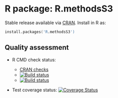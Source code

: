 # R package: R.methodsS3

Stable release available via [CRAN](http://cran.r-project.org/package=R.methodsS3).  Install in R as:

```s
install.packages('R.methodsS3')
```


## Quality assessment

* R CMD check status:
  - <a href="http://cran.r-project.org/web/checks/check_results_R.methodsS3.html">CRAN checks</a> 
  - <a href="https://travis-ci.org/HenrikBengtsson/R.methodsS3"><img src="https://travis-ci.org/HenrikBengtsson/R.methodsS3.svg?branch=master" alt="Build status"></a>
  - <a href="https://ci.appveyor.com/project/HenrikBengtsson/r-methodss3/"><img src="https://ci.appveyor.com/api/projects/status/3jjkfvbxt7823965" alt="Build status"></a>

* Test coverage status:
  <a href='https://coveralls.io/r/HenrikBengtsson/R.methodsS3?branch=develop'><img
  src='https://coveralls.io/repos/HenrikBengtsson/R.methodsS3/badge.png?branch=develop'
  alt='Coverage Status' /></a> 
